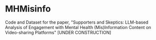 # MHMisinfo
Code and Dataset for the paper, "Supporters and Skeptics: LLM-based Analysis of Engagement with Mental Health (Mis)Information Content on Video-sharing Platforms" [UNDER CONSTRUCTION]
